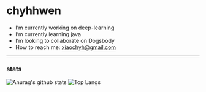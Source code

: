 # chyhhwen
- I’m currently working on deep-learning
- I’m currently learning java
- I’m looking to collaborate on Dogsbody
- How to reach me: xiaochyh@gmail.com
***
### stats
![Anurag's github stats](https://github-readme-stats.vercel.app/api?username=chyhhwen&theme=vue-dark)
![Top Langs](https://github-readme-stats.vercel.app/api/top-langs/?username=chyhhwen&layout=compact&theme=vue-dark)







